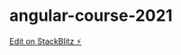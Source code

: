# angular-course-2021

[Edit on StackBlitz ⚡️](https://stackblitz.com/edit/stackblitz-starters-xymzvt)